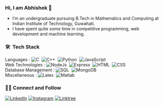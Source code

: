 ### Hi, I am Abhishek 👋

<!--- ![profile count](https://shields-io-visitor-counter.herokuapp.com/badge?page=abhishekagrahari123.abhishekagrahari123&label=Profile%20Views&labelColor=555555&logo=GitHub&logoColor=FFFFFF&color=1D70B8&style=for-the-badge)&nbsp; [![GitHub AbhishekSinghDhadwal](https://img.shields.io/github/followers/abhishekagrahari123?label=followers&style=for-the-badge)](https://github.com/sahil2609)&nbsp; -->


- I’m an undergraduate pursuing B.Tech in Mathematics and Computing at Indian Institute of Technology, Guwahati. 
- I have spent quite some time in competitive programming, web development and machine learning.

### 🛠 &nbsp;Tech Stack

Languages : ![C](https://img.shields.io/badge/-C-05122A?style=flat&logo=C&logoColor=A8B9CC)&nbsp; ![C++](https://img.shields.io/badge/-C++-05122A?style=flat&logo=C%2B%2B&logoColor=00599C)&nbsp;   ![Python](https://img.shields.io/badge/-Python-05122A?style=flat&logo=python)&nbsp; ![JavaScript](https://img.shields.io/badge/-JavaScript-05122A?style=flat&logo=javascript)&nbsp; <br>
Web Technologies : ![NodeJs](https://img.shields.io/badge/-NodeJs-05122A?style=flat&logo=node.js)&nbsp; ![Express](https://img.shields.io/badge/-Express-05122A?style=flat&logo=express)&nbsp; ![HTML](https://img.shields.io/badge/-HTML-05122A?style=flat&logo=HTML5)&nbsp; ![CSS](https://img.shields.io/badge/-CSS-05122A?style=flat&logo=CSS3&logoColor=1572B6)&nbsp; <br>
Database Management : ![SQL](	https://img.shields.io/badge/-MySQL-05122A?style=flat&logo=mysql)&nbsp;
 ![MongoDB](https://img.shields.io/badge/-MongoDB-05122A?style=flat&logo=MongoDB)&nbsp; <br>
Miscellaneous : ![Latex](	https://img.shields.io/badge/Latex-05122A?style=flat&logo=latex)&nbsp; ![Matlab](	https://img.shields.io/badge/-Matlab-05122A?style=flat&logo=matlab)&nbsp; 


<!-- ### My Codeforces Stats

![Codeforces Stats Card](https://codeforces-stats-api.herokuapp.com/stats?username=abhishek_1234&theme=2)

### GitHub Stats 📈
[![Abhishek's github stats](https://github-readme-stats.vercel.app/api?username=abhishekagrahari123&count_private=true&show_icons=true)](https://github.com/anuraghazra/github-readme-stats)<br>
[![Top Langs](https://github-readme-stats.vercel.app/api/top-langs/?username=abhishekagrahari123&layout=compact&langs_count=10)](https://github.com/anuraghazra/github-readme-stats) -->

### 🤝🏻 Connect and Follow

[![LinkedIn](https://img.shields.io/badge/LinkedIn-0077B5?style=for-the-badge&logo=linkedin&logoColor=white)](https://www.linkedin.com/in/aagrahari/)
[![Instagram](https://img.shields.io/badge/Instagram-E1306C?style=for-the-badge&logo=instagram&logoColor=white)](https://www.instagram.com/agrahari3832/)
[![Linktree](https://img.shields.io/badge/linktree-1de9b6?style=for-the-badge&logo=linktree&logoColor=white)](https://linktr.ee/aagrahari)
